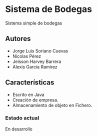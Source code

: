 # Sistema de Bodegas
Sistema simple de bodegas

## Autores

- Jorge Luis Soriano Cuevas
- Nicolas Pérez 
- Jeisson Harvey Barrera
- Alexis García Ramirez

## Características
 - Escrito en Java
 - Creación de empresa.
 - Almacenamiento de objeto en Fichero.
 

### Estado actual
 En desarrollo
